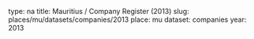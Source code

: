 type: na
title: Mauritius / Company Register (2013)
slug: places/mu/datasets/companies/2013
place: mu
dataset: companies
year: 2013
